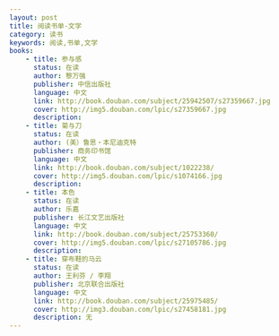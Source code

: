 ```yaml
---
layout: post
title: 阅读书单-文学
category: 读书
keywords: 阅读,书单,文学
books:
    - title: 参与感
      status: 在读
      author: 黎万强
      publisher: 中信出版社
      language: 中文
      link: http://book.douban.com/subject/25942507/s27359667.jpg
      cover: http://img5.douban.com/lpic/s27359667.jpg
      description:
    - title: 菊与刀
      status: 在读
      author: (美）鲁思・本尼迪克特 
      publisher: 商务印书馆
      language: 中文
      link: http://book.douban.com/subject/1022238/
      cover: http://img5.douban.com/lpic/s1074166.jpg
      description:
    - title: 本色
      status: 在读
      author: 乐嘉 
      publisher: 长江文艺出版社
      language: 中文
      link: http://book.douban.com/subject/25753360/
      cover: http://img5.douban.com/lpic/s27105786.jpg
      description:
    - title: 穿布鞋的马云
      status: 在读
      author: 王利芬 / 李翔  
      publisher: 北京联合出版社
      language: 中文
      link: http://book.douban.com/subject/25975485/
      cover: http://img3.douban.com/lpic/s27458181.jpg
      description: 无
---
```


